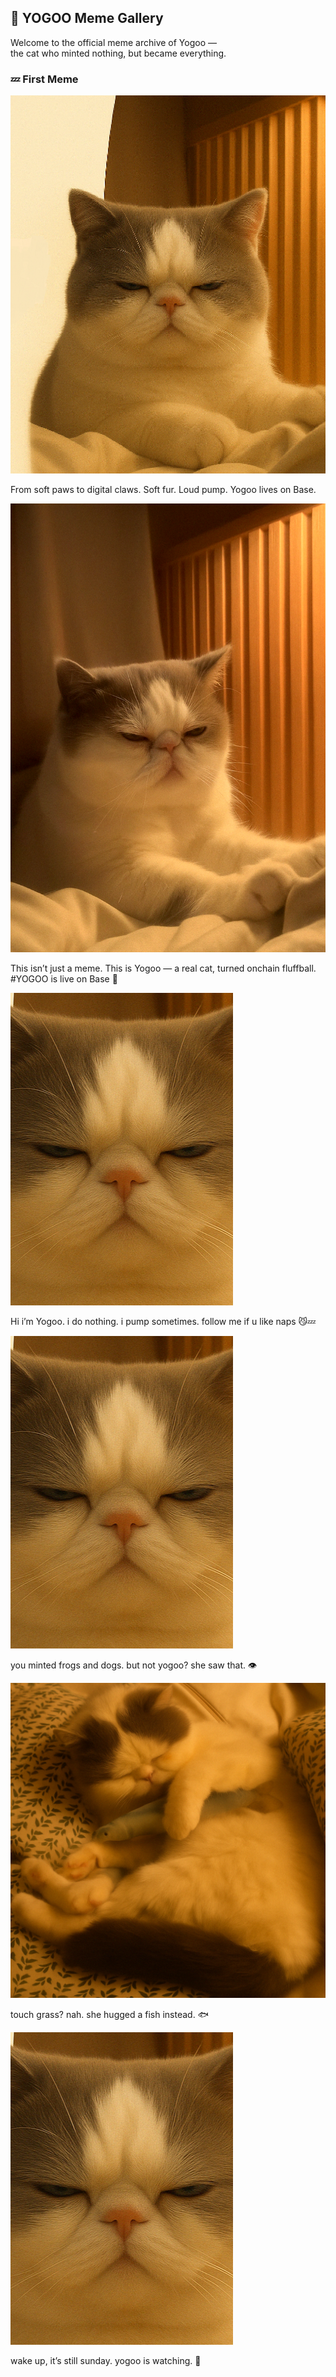 ## 🐾 YOGOO Meme Gallery

Welcome to the official meme archive of Yogoo —  
the cat who minted nothing, but became everything.

### 💤 First Meme  

![first meme](./yogoos.PNG)

From soft paws to digital claws. 
Soft fur. Loud pump.
Yogoo lives on Base.

![2th meme](./yogoo_profile_.png)

This isn’t just a meme.
This is Yogoo — a real cat, turned onchain fluffball.
#YOGOO is live on Base 🐾

![3th meme](./yogoo2.png)

Hi i’m Yogoo.
i do nothing.
i pump sometimes.
follow me if u like naps 😼💤

![4th meme](./yogoo2.png)

you minted frogs and dogs.
but not yogoo?
she saw that. 👁️

![5th meme](./yogoo4.png)

touch grass?
nah. she hugged a fish instead. 🐟

![6th meme](./yogoo2.png)

wake up, it’s still sunday.
yogoo is watching. 🐾
